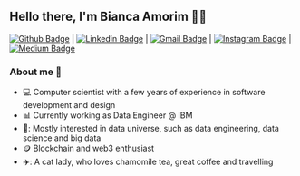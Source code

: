 ## Hello there, I'm Bianca Amorim 👩‍💻

[![Github Badge](https://img.shields.io/badge/-Github-000?style=flat-square&logo=Github&logoColor=white&link=https://github.com/biancaamorimelo)](https://github.com/biancaamorimelo) |
[![Linkedin Badge](https://img.shields.io/badge/-LinkedIn-blue?style=flat-square&logo=Linkedin&logoColor=white&link=https://www.linkedin.com/in/biancaamorimelo/)](https://www.linkedin.com/in/biancaamorimelo/) |
[![Gmail Badge](https://img.shields.io/badge/-Gmail-c14438?style=flat-square&logo=Gmail&logoColor=white&link=mailto:biancaamoriim@gmail.com)](mailto:biancaamoriim@gmail.com) |
[![Instagram Badge](https://img.shields.io/badge/-Instagram-C13584?style=flat-square&labelColor=C13584&logo=instagram&logoColor=white&link=https://www.instagram.com/biancaamorimelo/)](https://www.instagram.com/biancaamorimelo/) |
[![Medium Badge](https://img.shields.io/badge/-Medium-black?style=flat-square&logo=Medium&logoColor=white&link=https://medium.com/@biancaamorimelo)](https://medium.com/@biancaamorimelo) 

### About me :honeybee:

- :computer: Computer scientist with a few years of experience in software development and design
- :bar_chart: Currently working as Data Engineer @ IBM
- 📄: Mostly interested in data universe, such as data engineering, data science and big data 
- :coin: Blockchain and web3 enthusiast
- ✈️: A cat lady, who loves chamomile tea, great coffee and travelling
